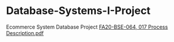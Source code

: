 # Database-Systems-I-Project
Ecommerce System Database Project
[FA20-BSE-064, 017 Process Description.pdf](https://github.com/kunwarmahmad/Database-Systems-I-Project/files/10663798/FA20-BSE-064.017.Process.Description.pdf)
